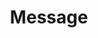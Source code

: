 ---
layout: pattern.njk
tags: 
    - mobile_en
    - mobile_components_en
    - page
key: message-mobile_en
title: Message
parent: components-mobile_en
image: mobile/overview/message.webp
keywords: message, error, success, info
order: 100
---